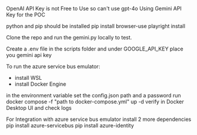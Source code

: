 OpenAI API Key is not Free to Use so can't use gpt-4o
Using Gemini API Key for the POC

python and pip should be installed
pip install browser-use
playright install

Clone the repo and run the gemini.py locally to test.

Create a .env file in the scripts folder and under GOOGLE_API_KEY place you gemini api key

To run the azure service bus emulator:
- install WSL
- install Docker Engine

in the environment variable set the config.json path and a password
run docker compose -f "path to docker-compose.yml" up -d
verify in Docker Desktop UI and check logs

For Integration with azure service bus emulator install 2 more dependencies
pip install azure-servicebus
pip install azure-identity
